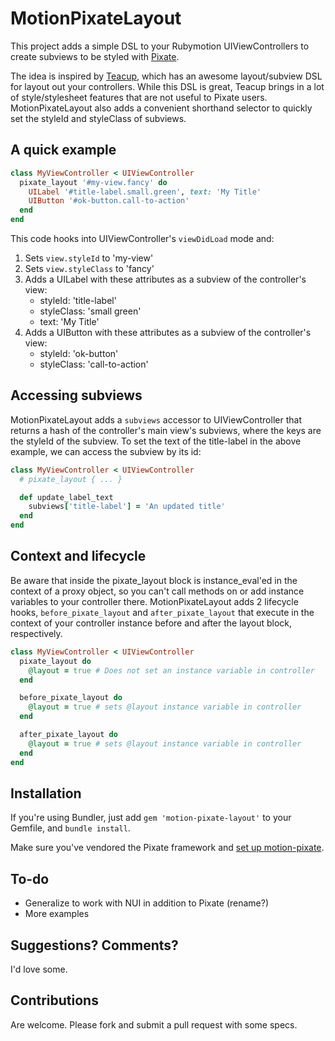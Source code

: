 # MotionPixateLayout

This project adds a simple DSL to your Rubymotion UIViewControllers to create subviews to be styled with [Pixate](http://www.pixate.com/).

The idea is inspired by [Teacup](https://github.com/rubymotion/teacup), which has an awesome layout/subview DSL for layout out your controllers.  While this DSL is great, Teacup brings in a lot of style/stylesheet features that are not useful to Pixate users.  MotionPixateLayout also adds a convenient shorthand selector to quickly set the styleId and styleClass of subviews.

## A quick example

````ruby
class MyViewController < UIViewController
  pixate_layout '#my-view.fancy' do
    UILabel '#title-label.small.green', text: 'My Title'
    UIButton '#ok-button.call-to-action'
  end
end
````

This code hooks into UIViewController's `viewDidLoad` mode and:

1. Sets `view.styleId` to 'my-view'
1. Sets `view.styleClass` to 'fancy'
1. Adds a UILabel with these attributes as a subview of the controller's view:
    * styleId: 'title-label'
    * styleClass: 'small green'
    * text: 'My Title'
1. Adds a UIButton with these attributes as a subview of the controller's view:
    * styleId: 'ok-button'
    * styleClass: 'call-to-action'

## Accessing subviews

MotionPixateLayout adds a `subviews` accessor to UIViewController that returns a hash of the controller's main view's subviews, where the keys are the styleId of the subview. To set the text of the title-label in the above example, we can access the subview by its id:

````ruby
class MyViewController < UIViewController
  # pixate_layout { ... }

  def update_label_text
    subviews['title-label'] = 'An updated title'
  end
end
````

## Context and lifecycle

Be aware that inside the pixate_layout block is instance_eval'ed in the context of a proxy object, so you can't call methods on or add instance variables to your controller there.  MotionPixateLayout adds 2 lifecycle hooks, `before_pixate_layout` and `after_pixate_layout` that execute in the context of your controller instance before and after the layout block, respectively.


````ruby
class MyViewController < UIViewController
  pixate_layout do
    @layout = true # Does not set an instance variable in controller
  end

  before_pixate_layout do
    @layout = true # sets @layout instance variable in controller
  end

  after_pixate_layout do
    @layout = true # sets @layout instance variable in controller
  end
end
````

## Installation

If you're using Bundler, just add `gem 'motion-pixate-layout'` to your Gemfile, and `bundle install`.

Make sure you've vendored the Pixate framework and [set up motion-pixate](https://github.com/Pixate/RubyMotion-Pixate#setup).

## To-do

* Generalize to work with NUI in addition to Pixate (rename?)
* More examples

## Suggestions? Comments?

I'd love some.

## Contributions

Are welcome. Please fork and submit a pull request with some specs.
